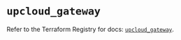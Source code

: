 # `upcloud_gateway`

Refer to the Terraform Registry for docs: [`upcloud_gateway`](https://registry.terraform.io/providers/upcloudltd/upcloud/5.29.1/docs/resources/gateway).
